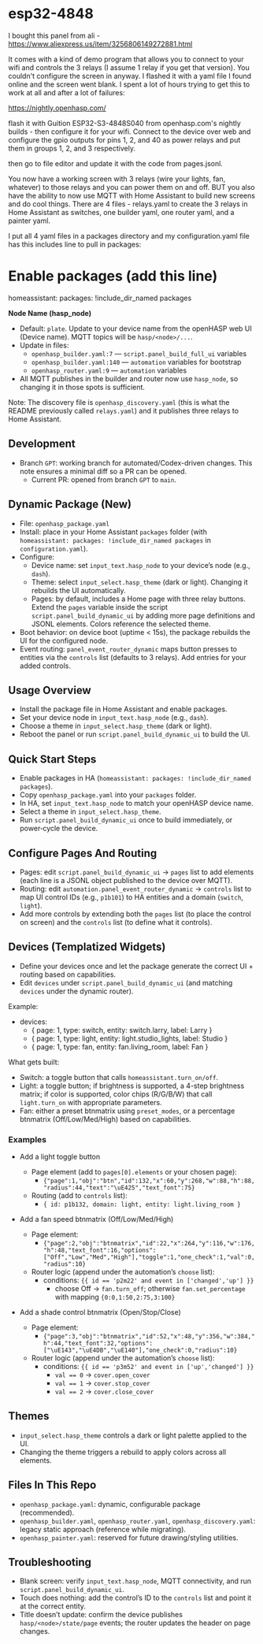 # esp32-4848
I bought this panel from ali - https://www.aliexpress.us/item/3256806149272881.html

It comes with a kind of demo program that allows you to connect to your wifi and controls the 3 relays (I assume 1 relay if you get that version). You couldn't configure the screen in anyway. I flashed it with a yaml file I found online and the screen went blank. I spent a lot of hours trying to get this to work at all and after a lot of failures:

https://nightly.openhasp.com/

flash it with Guition ESP32-S3-4848S040 from openhasp.com's nightly builds - then configure it for your wifi. Connect to the device over web and configure the gpio outputs for pins 1, 2, and 40 as power relays and put them in groups 1, 2, and 3 respectively. 

then go to file editor and update it with the code from pages.jsonl.

You now have a working screen with 3 relays (wire your lights, fan, whatever) to those relays and you can power them on and off. BUT you also have the ability to now use MQTT with Home Assistant to build new screens and do cool things. There are 4 files - relays.yaml to create the 3 relays in Home Assistant as switches, one builder yaml, one router yaml, and a painter yaml. 

I put all 4 yaml files in a packages directory and my configuration.yaml file has this includes line to pull in packages:

# Enable packages (add this line)
homeassistant:
  packages: !include_dir_named packages

**Node Name (hasp_node)**
- Default: `plate`. Update to your device name from the openHASP web UI (Device name). MQTT topics will be `hasp/<node>/...`.
- Update in files:
  - `openhasp_builder.yaml:7` — `script.panel_build_full_ui` variables
  - `openhasp_builder.yaml:140` — `automation` variables for bootstrap
  - `openhasp_router.yaml:9` — `automation` variables
- All MQTT publishes in the builder and router now use `hasp_node`, so changing it in those spots is sufficient.

Note: The discovery file is `openhasp_discovery.yaml` (this is what the README previously called `relays.yaml`) and it publishes three relays to Home Assistant.

## Development

- Branch `GPT`: working branch for automated/Codex-driven changes. This note ensures a minimal diff so a PR can be opened.
  - Current PR: opened from branch `GPT` to `main`.

## Dynamic Package (New)

- File: `openhasp_package.yaml`
- Install: place in your Home Assistant `packages` folder (with `homeassistant: packages: !include_dir_named packages` in `configuration.yaml`).
- Configure:
  - Device name: set `input_text.hasp_node` to your device’s node (e.g., `dash`).
  - Theme: select `input_select.hasp_theme` (dark or light). Changing it rebuilds the UI automatically.
  - Pages: by default, includes a Home page with three relay buttons. Extend the `pages` variable inside the script `script.panel_build_dynamic_ui` by adding more page definitions and JSONL elements. Colors reference the selected theme.
- Boot behavior: on device boot (uptime < 15s), the package rebuilds the UI for the configured node.
- Event routing: `panel_event_router_dynamic` maps button presses to entities via the `controls` list (defaults to 3 relays). Add entries for your added controls.

## Usage Overview

- Install the package file in Home Assistant and enable packages.
- Set your device node in `input_text.hasp_node` (e.g., `dash`).
- Choose a theme in `input_select.hasp_theme` (dark or light).
- Reboot the panel or run `script.panel_build_dynamic_ui` to build the UI.

## Quick Start Steps

- Enable packages in HA (`homeassistant: packages: !include_dir_named packages`).
- Copy `openhasp_package.yaml` into your `packages` folder.
- In HA, set `input_text.hasp_node` to match your openHASP device name.
- Select a theme in `input_select.hasp_theme`.
- Run `script.panel_build_dynamic_ui` once to build immediately, or power‑cycle the device.

## Configure Pages And Routing

- Pages: edit `script.panel_build_dynamic_ui` → `pages` list to add elements (each line is a JSONL object published to the device over MQTT).
- Routing: edit `automation.panel_event_router_dynamic` → `controls` list to map UI control IDs (e.g., `p1b101`) to HA entities and a domain (`switch`, `light`).
- Add more controls by extending both the `pages` list (to place the control on screen) and the `controls` list (to define what it controls).

## Devices (Templatized Widgets)

- Define your devices once and let the package generate the correct UI + routing based on capabilities.
- Edit `devices` under `script.panel_build_dynamic_ui` (and matching `devices` under the dynamic router).

Example:
- devices:
  - { page: 1, type: switch, entity: switch.larry, label: Larry }
  - { page: 1, type: light,  entity: light.studio_lights, label: Studio }
  - { page: 1, type: fan,    entity: fan.living_room,     label: Fan }

What gets built:
- Switch: a toggle button that calls `homeassistant.turn_on/off`.
- Light: a toggle button; if brightness is supported, a 4-step brightness matrix; if color is supported, color chips (R/G/B/W) that call `light.turn_on` with appropriate parameters.
- Fan: either a preset btnmatrix using `preset_modes`, or a percentage btnmatrix (Off/Low/Med/High) based on capabilities.

### Examples

- Add a light toggle button
  - Page element (add to `pages[0].elements` or your chosen page):
    - `{"page":1,"obj":"btn","id":132,"x":60,"y":268,"w":88,"h":88,"radius":44,"text":"\uE425","text_font":75}`
  - Routing (add to `controls` list):
    - `{ id: p1b132, domain: light, entity: light.living_room }`

- Add a fan speed btnmatrix (Off/Low/Med/High)
  - Page element:
    - `{"page":2,"obj":"btnmatrix","id":22,"x":264,"y":116,"w":176,"h":48,"text_font":16,"options":["Off","Low","Med","High"],"toggle":1,"one_check":1,"val":0,"radius":10}`
  - Router logic (append under the automation’s `choose` list):
    - conditions: `{{ id == 'p2m22' and event in ['changed','up'] }}`
      - choose Off -> `fan.turn_off`; otherwise `fan.set_percentage` with mapping `{0:0,1:50,2:75,3:100}`

- Add a shade control btnmatrix (Open/Stop/Close)
  - Page element:
    - `{"page":3,"obj":"btnmatrix","id":52,"x":48,"y":356,"w":384,"h":44,"text_font":32,"options":["\uE143","\uE4DB","\uE140"],"one_check":0,"radius":10}`
  - Router logic (append under the automation’s `choose` list):
    - conditions: `{{ id == 'p3m52' and event in ['up','changed'] }}`
      - `val == 0` → `cover.open_cover`
      - `val == 1` → `cover.stop_cover`
      - `val == 2` → `cover.close_cover`

## Themes

- `input_select.hasp_theme` controls a dark or light palette applied to the UI.
- Changing the theme triggers a rebuild to apply colors across all elements.

## Files In This Repo

- `openhasp_package.yaml`: dynamic, configurable package (recommended).
- `openhasp_builder.yaml`, `openhasp_router.yaml`, `openhasp_discovery.yaml`: legacy static approach (reference while migrating).
- `openhasp_painter.yaml`: reserved for future drawing/styling utilities.

## Troubleshooting

- Blank screen: verify `input_text.hasp_node`, MQTT connectivity, and run `script.panel_build_dynamic_ui`.
- Touch does nothing: add the control’s ID to the `controls` list and point it at the correct entity.
- Title doesn’t update: confirm the device publishes `hasp/<node>/state/page` events; the router updates the header on page changes.
